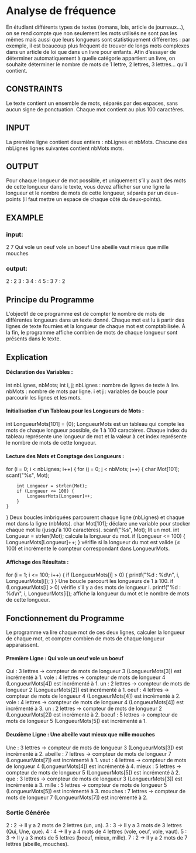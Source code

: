 # Analyse de fréquence

En étudiant différents types de textes (romans, lois, article de journaux…), on se rend compte que non seulement les mots utilisés ne sont pas les mêmes mais aussi que leurs longueurs sont statistiquement différentes : par exemple, il est beaucoup plus fréquent de trouver de longs mots complexes dans un article de loi que dans un livre pour enfants.
Afin d’essayer de déterminer automatiquement à quelle catégorie appartient un livre, on souhaite déterminer le nombre de mots de 1 lettre, 2 lettres, 3 lettres… qu’il contient.

## CONSTRAINTS
Le texte contient un ensemble de mots, séparés par des espaces, sans aucun signe de ponctuation.
Chaque mot contient au plus 100 caractères.

## INPUT
La première ligne contient deux entiers : nbLignes et nbMots.
Chacune des nbLignes lignes suivantes contient nbMots mots.

## OUTPUT
Pour chaque longueur de mot possible, et uniquement s’il y avait des mots de cette longueur dans le texte, vous devez afficher sur une ligne la longueur et le nombre de mots de cette longueur, séparés par un deux-points (il faut mettre un espace de chaque côté du deux-points).

## EXAMPLE
### input:
2 7
Qui vole un oeuf vole un boeuf
Une abeille vaut mieux que mille mouches

### output:
2 : 2
3 : 3
4 : 4
5 : 3
7 : 2

## Principe du Programme
L'objectif de ce programme est de compter le nombre de mots de différentes longueurs dans un texte donné. Chaque mot est lu à partir des lignes de texte fournies et la longueur de chaque mot est comptabilisée. À la fin, le programme affiche combien de mots de chaque longueur sont présents dans le texte.

## Explication 
#### Déclaration des Variables :
int nbLignes, nbMots;
int i, j;
nbLignes : nombre de lignes de texte à lire.
nbMots : nombre de mots par ligne.
i et j : variables de boucle pour parcourir les lignes et les mots.

#### Initialisation d'un Tableau pour les Longueurs de Mots :
int LongueurMots[101] = {0};
LongueurMots est un tableau qui compte les mots de chaque longueur possible, de 1 à 100 caractères. Chaque index du tableau représente une longueur de mot et la valeur à cet index représente le nombre de mots de cette longueur.
#### Lecture des Mots et Comptage des Longueurs :
for (i = 0; i < nbLignes; i++) {
    for (j = 0; j < nbMots; j++) {
        char Mot[101];
        scanf("%s", Mot);

        int Longueur = strlen(Mot);
        if (Longueur <= 100) {
            LongueurMots[Longueur]++;
        }
    }
}
Deux boucles imbriquées parcourent chaque ligne (nbLignes) et chaque mot dans la ligne (nbMots).
char Mot[101]; déclare une variable pour stocker chaque mot lu (jusqu'à 100 caractères).
scanf("%s", Mot); lit un mot.
int Longueur = strlen(Mot); calcule la longueur du mot.
if (Longueur <= 100) { LongueurMots[Longueur]++; } vérifie si la longueur du mot est valide (≤ 100) et incrémente le compteur correspondant dans LongueurMots.

#### Affichage des Résultats :
for (i = 1; i <= 100; i++) {
    if (LongueurMots[i] > 0) {
        printf("%d : %d\n", i, LongueurMots[i]);
    }
}
Une boucle parcourt les longueurs de 1 à 100.
if (LongueurMots[i] > 0) vérifie s'il y a des mots de longueur i.
printf("%d : %d\n", i, LongueurMots[i]); affiche la longueur du mot et le nombre de mots de cette longueur.

## Fonctionnement du Programme
Le programme va lire chaque mot de ces deux lignes, calculer la longueur de chaque mot, et compter combien de mots de chaque longueur apparaissent.

#### Première Ligne : Qui vole un oeuf vole un boeuf
Qui : 3 lettres → compteur de mots de longueur 3 (LongueurMots[3]) est incrémenté à 1.
vole : 4 lettres → compteur de mots de longueur 4 (LongueurMots[4]) est incrémenté à 1.
un : 2 lettres → compteur de mots de longueur 2 (LongueurMots[2]) est incrémenté à 1.
oeuf : 4 lettres → compteur de mots de longueur 4 (LongueurMots[4]) est incrémenté à 2.
vole : 4 lettres → compteur de mots de longueur 4 (LongueurMots[4]) est incrémenté à 3.
un : 2 lettres → compteur de mots de longueur 2 (LongueurMots[2]) est incrémenté à 2.
boeuf : 5 lettres → compteur de mots de longueur 5 (LongueurMots[5]) est incrémenté à 1.

#### Deuxième Ligne : Une abeille vaut mieux que mille mouches
Une : 3 lettres → compteur de mots de longueur 3 (LongueurMots[3]) est incrémenté à 2.
abeille : 7 lettres → compteur de mots de longueur 7 (LongueurMots[7]) est incrémenté à 1.
vaut : 4 lettres → compteur de mots de longueur 4 (LongueurMots[4]) est incrémenté à 4.
mieux : 5 lettres → compteur de mots de longueur 5 (LongueurMots[5]) est incrémenté à 2.
que : 3 lettres → compteur de mots de longueur 3 (LongueurMots[3]) est incrémenté à 3.
mille : 5 lettres → compteur de mots de longueur 5 (LongueurMots[5]) est incrémenté à 3.
mouches : 7 lettres → compteur de mots de longueur 7 (LongueurMots[7]) est incrémenté à 2.

### Sortie Générée
2 : 2 → Il y a 2 mots de 2 lettres (un, un).
3 : 3 → Il y a 3 mots de 3 lettres (Qui, Une, que).
4 : 4 → Il y a 4 mots de 4 lettres (vole, oeuf, vole, vaut).
5 : 3 → Il y a 3 mots de 5 lettres (boeuf, mieux, mille).
7 : 2 → Il y a 2 mots de 7 lettres (abeille, mouches).